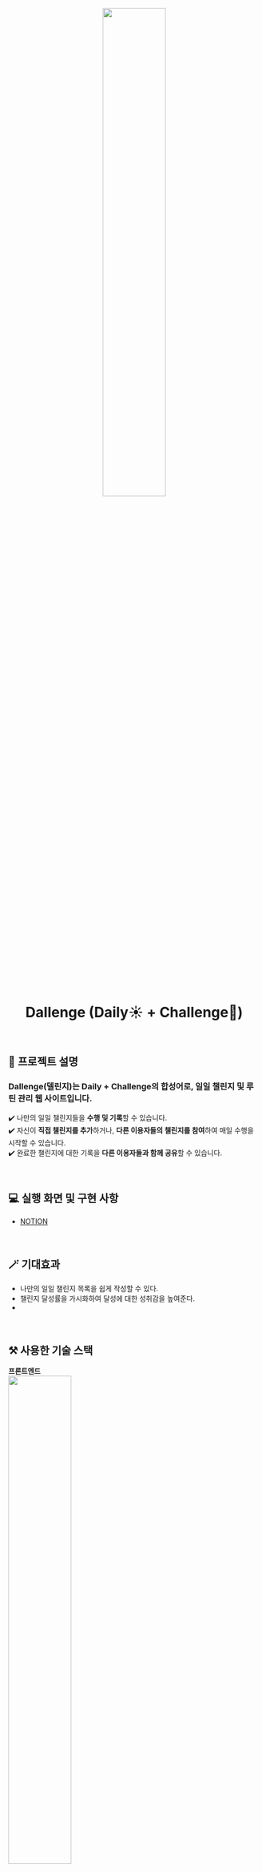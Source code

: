 <p align="middle"><img src="https://user-images.githubusercontent.com/112946860/229160334-20990de5-64b9-4142-be11-cfa1d8992bcd.svg" width="50%" /><p>

<h1 align="middle">Dallenge (Daily☀️ + Challenge📝)</h1>

<br>

## 🚀 프로젝트 설명
### Dallenge(델린지)는 Daily + Challenge의 합성어로, 일일 챌린지 및 루틴 관리 웹 사이트입니다.

  ✔️ 나만의 일일 챌린지들을 **수행 및 기록**할 수 있습니다.<br>
  ✔️ 자신이 **직접 챌린지를 추가**하거나, **다른 이용자들의 챌린지를 참여**하여 매일 수행을 시작할 수 있습니다.<br>
  ✔️ 완료한 챌린지에 대한 기록을 **다른 이용자들과 함께 공유**할 수 있습니다.<br>
  
  <br>
  
## 💻 실행 화면 및 구현 사항
- [NOTION](https://bony-centipede-4f0.notion.site/40f0a3c77db44994b4698e63834b3913)

<br>

## 🪄 기대효과
- 나만의 일일 챌린지 목록을 쉽게 작성할 수 있다.
- 챌린지 달성률을 가시화하여 달성에 대한 성취감을 높여준다.
-

<br>

## ⚒️ 사용한 기술 스택
**프론트엔드**<br>
<img src="https://user-images.githubusercontent.com/112946860/229291798-3d7b9ef3-ea5c-4bd3-9942-4d1041698b10.png" width="50%"/>

<br>

## 👨‍👩‍👧‍👦 팀 
